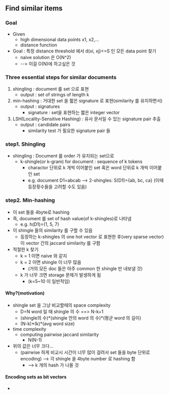 ## Find similar items
### Goal
* Given
	- high dimensional data points x1, x2,...
	- distance function
* Goal : 특정 distance threshold 에서 d(xi, xj)<=S 인 모든 data point 찾기
	* naive solution 은 O(N^2)
	* --> 이걸 O(N)에 하고싶은 것

### Three essential steps for similar documents
1. shingling : document 를 set 으로 표현
	* output : set of strings of length k
2. min-hashing : 거대한 set 을 짧은 signature 로 표현(similarity 를 유지하면서)
	* output : signatures
		- signature : set을 표현하는 짧은 integer vector
3. LSH(Locality-Sensitive Hashing) : 유사 문서일 수 있는 signature pair 추출
	* output : candidate pairs
		- similarity test 가 필요한 signature pair 들

### step1. Shingling
* shingling : Document 를 order 가 유지되는 set으로
	* k-shingle(or k-gram) for document : sequence of k tokens
		- charactor 단위로 k 개씩 이어붙인 set 혹은 word 단위로 k 개씩 이어붙인 set
		- e.g. document D1=abcab --> 2-shingles: S(D1)={ab, bc, ca}
		(이때 등장횟수들을 고려할 수도 있음)

### step2. Min-hashing
* 이 set 들을 4byte로 hashing
* 즉, document 를 set of hash value(of k-shingles)로 나타냄 
	- e.g. h(D1)={1, 5, 7}
* 이 shingle 들의 similarity 를 구할 수 있음
	* 등장하는 k-shingles 의 one hot vector 로 표현한 후(very sparse vector) 이 vector 간의 jaccard similarity 를 구함
* 적절한 k 찾기
	* k = 1 이면 naive 와 같지
	* k = 2 이면 shingle 이 너무 많음
		- (거의 모든 doc 들은 아주 common 한 shingle 만 내보낼 것)
	* k 가 너무 크면 storage 문제가 발생하게 됨
		- (k=5\~10 이 일반적임)

#### Why?(motivation)
* shingle set 을 그냥 비교할때의 space complexity
	* D=N word 일 때 shingle 의 수 ==> N-k+1
	* (shingle의 수)\*(shingle 안의 word 의 수)\*(평균 word 의 길이)
	* (N-k)\*(k)\*(avg word size)
* time complexity
	* computing pairwise jaccard similarity
		* N(N-1)
* 위의 값은 너무 크다...
	* (pairwise 하게 비교시 시간이 너무 많이 걸려서 set 들을 byte 단위로 encoding)
--> 각 shingle 을 4byte number 로 hashing 함
		- --> k 개의 hash 가 나올 것

#### Encoding sets as bit vectors
* 